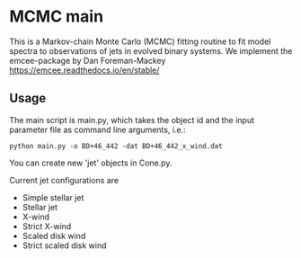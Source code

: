 # MCMC main

This is a Markov-chain Monte Carlo (MCMC) fitting routine to fit model spectra to observations of jets in evolved binary systems.
We implement the emcee-package by Dan Foreman-Mackey
https://emcee.readthedocs.io/en/stable/


## Usage

The main script is main.py, which takes the object id and the input parameter file as command line arguments, i.e.:  

`python main.py -o BD+46_442 -dat BD+46_442_x_wind.dat`

You can create new 'jet' objects in Cone.py.

Current jet configurations are
- Simple stellar jet
- Stellar jet
- X-wind
- Strict X-wind
- Scaled disk wind
- Strict scaled disk wind

